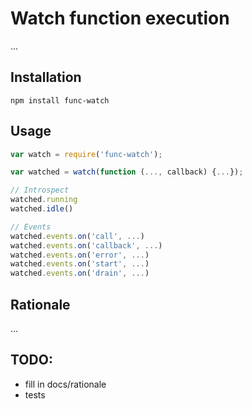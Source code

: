 # Watch function execution

...


## Installation

```
npm install func-watch
```

## Usage

```js
var watch = require('func-watch');

var watched = watch(function (..., callback) {...});

// Introspect
watched.running
watched.idle()

// Events
watched.events.on('call', ...)
watched.events.on('callback', ...)
watched.events.on('error', ...)
watched.events.on('start', ...)
watched.events.on('drain', ...)
```


## Rationale

...


## TODO:

- fill in docs/rationale
- tests
